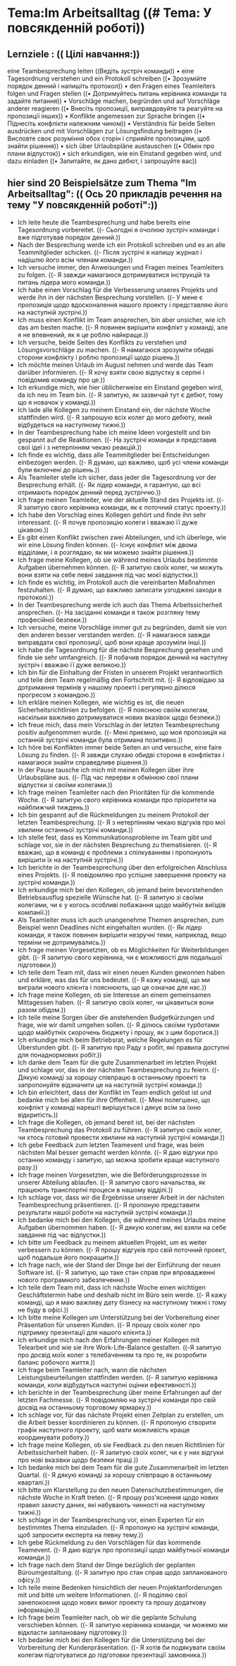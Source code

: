 # Tema:Im Arbeitsalltag ((# Tema: У повсякденній роботі))
## Lernziele : (( Цілі навчання:))
eine Teambesprechung leiten ((Ведіть зустріч команди))
• eine Tagesordnung verstehen und ein Protokoll schreiben ((• Зрозумійте порядок денний і напишіть протокол))
• den Fragen eines Teamleiters folgen und Fragen stellen ((• Дотримуйтесь питань керівника команди та задайте питання))
• Vorschläge machen, begründen und auf Vorschläge anderer reagieren ((• Внесіть пропозиції, виправдовуйте та реагуйте на пропозиції інших))
• Konflikte angemessen zur Sprache bringen ((• Піднесіть конфлікти належним чином))
• Verständnis für beide Seiten ausdrücken und mit Vorschlägen zur Lösungsfindung beitragen ((• Висловте своє розуміння обох сторін і сприяйте пропозиціям, щоб знайти рішення))
• sich über Urlaubspläne austauschen ((• Обмін про плани відпусток))
• sich erkundigen, wie ein Einstand gegeben wird, und dazu einladen ((• Запитайте, як дано дебют, і запрошуйте вас))
## hier sind 20 Beispielsätze zum Thema "Im Arbeitsalltag": (( Ось 20 прикладів речення на тему "У повсякденній роботі":))
- Ich leite heute die Teambesprechung und habe bereits eine Tagesordnung vorbereitet. ((- Сьогодні я очолюю зустріч команди і вже підготував порядок денний.))
- Nach der Besprechung werde ich ein Protokoll schreiben und es an alle Teammitglieder schicken. ((- Після зустрічі я напишу журнал і надішлю його всім членам команди.))
- Ich versuche immer, den Anweisungen und Fragen meines Teamleiters zu folgen. ((- Я завжди намагаюся дотримуватися інструкцій та питань лідера мого команди.))
- Ich habe einen Vorschlag für die Verbesserung unseres Projekts und werde ihn in der nächsten Besprechung vorstellen. ((- У мене є пропозиція щодо вдосконалення нашого проекту і представляю його на наступній зустрічі.))
- Ich muss einen Konflikt im Team ansprechen, bin aber unsicher, wie ich das am besten mache. ((- Я повинен вирішити конфлікт у команді, але я не впевнений, як я це роблю найкраще.))
- Ich versuche, beide Seiten des Konflikts zu verstehen und Lösungsvorschläge zu machen. ((- Я намагаюся зрозуміти обидві сторони конфлікту і роблю пропозиції щодо рішень.))
- Ich möchte meinen Urlaub im August nehmen und werde das Team darüber informieren. ((- Я хочу взяти свою відпустку в серпні і повідомив команду про це.))
- Ich erkundige mich, wie hier üblicherweise ein Einstand gegeben wird, da ich neu im Team bin. ((- Я запитую, як зазвичай тут є дебют, тому що я новачок у команді.))
- Ich lade alle Kollegen zu meinem Einstand ein, der nächste Woche stattfinden wird. ((- Я запрошую всіх колег до мого дебюту, який відбудеться на наступному тижні.))
- In der Teambesprechung habe ich meine Ideen vorgestellt und bin gespannt auf die Reaktionen. ((- На зустрічі команди я представив свої ідеї і з нетерпінням чекаю реакцій.))
- Ich finde es wichtig, dass alle Teammitglieder bei Entscheidungen einbezogen werden. ((- Я думаю, що важливо, щоб усі члени команди були включені до рішень.))
- Als Teamleiter stelle ich sicher, dass jeder die Tagesordnung vor der Besprechung erhält. ((- Як лідер команди, я гарантую, що всі отримають порядок денний перед зустріччю.))
- Ich frage meinen Teamleiter, wie der aktuelle Stand des Projekts ist. ((- Я запитую свого керівника команди, як є поточний статус проекту.))
- Ich habe den Vorschlag eines Kollegen gehört und finde ihn sehr interessant. ((- Я почув пропозицію колеги і вважаю її дуже цікавою.))
- Es gibt einen Konflikt zwischen zwei Abteilungen, und ich überlege, wie wir eine Lösung finden können. ((- Існує конфлікт між двома відділами, і я розглядаю, як ми можемо знайти рішення.))
- Ich frage meine Kollegen, ob sie während meines Urlaubs bestimmte Aufgaben übernehmen können. ((- Я запитую своїх колег, чи можуть вони взяти на себе певні завдання під час моєї відпустки.))
- Ich finde es wichtig, im Protokoll auch die vereinbarten Maßnahmen festzuhalten. ((- Я думаю, що важливо записати узгоджені заходи в протоколі.))
- In der Teambesprechung werde ich auch das Thema Arbeitssicherheit ansprechen. ((- На засіданні команди я також розгляну тему професійної безпеки.))
- Ich versuche, meine Vorschläge immer gut zu begründen, damit sie von den anderen besser verstanden werden. ((- Я намагаюся завжди виправдати свої пропозиції, щоб вони краще зрозуміли інші.))
- Ich habe die Tagesordnung für die nächste Besprechung gesehen und finde sie sehr umfangreich. ((- Я побачив порядок денний на наступну зустріч і вважаю її дуже великою.))
- Ich bin für die Einhaltung der Fristen in unserem Projekt verantwortlich und teile dem Team regelmäßig den Fortschritt mit. ((- Я відповідаю за дотримання термінів у нашому проекті і регулярно ділюся прогресом з командою.))
- Ich erkläre meinen Kollegen, wie wichtig es ist, die neuen Sicherheitsrichtlinien zu befolgen. ((- Я пояснюю своїм колегам, наскільки важливо дотримуватися нових вказівок щодо безпеки.))
- Ich freue mich, dass mein Vorschlag in der letzten Teambesprechung positiv aufgenommen wurde. ((- Мені приємно, що моя пропозиція на останній зустрічі команди була отримана позитивно.))
- Ich höre bei Konflikten immer beide Seiten an und versuche, eine faire Lösung zu finden. ((- Я завжди слухаю обидві сторони в конфліктах і намагаюся знайти справедливе рішення.))
- In der Pause tausche ich mich mit meinen Kollegen über ihre Urlaubspläne aus. ((- Під час перерви я обмінюю свої плани відпустки зі своїми колегами.))
- Ich frage meinen Teamleiter nach den Prioritäten für die kommende Woche. ((- Я запитую свого керівника команди про пріоритети на найближчий тиждень.))
- Ich bin gespannt auf die Rückmeldungen zu meinem Protokoll der letzten Teambesprechung. ((- Я з нетерпінням чекаю відгуків про мої хвилини останньої зустрічі команди.))
- Ich stelle fest, dass es Kommunikationsprobleme im Team gibt und schlage vor, sie in der nächsten Besprechung zu thematisieren. ((- Я вважаю, що в команді є проблеми з спілкуванням і пропонують вирішити їх на наступній зустрічі.))
- Ich berichte in der Teambesprechung über den erfolgreichen Abschluss eines Projekts. ((- Я повідомляю про успішне завершення проекту на зустрічі команди.))
- Ich erkundige mich bei den Kollegen, ob jemand beim bevorstehenden Betriebsausflug spezielle Wünsche hat. ((- Я запитую зі своїми колегами, чи є у когось особливі побажання щодо майбутніх виїздів компанії.))
- Als Teamleiter muss ich auch unangenehme Themen ansprechen, zum Beispiel wenn Deadlines nicht eingehalten wurden. ((- Як лідер команди, я також повинен вирішити незручні теми, наприклад, якщо терміни не дотримувались.))
- Ich frage meinen Vorgesetzten, ob es Möglichkeiten für Weiterbildungen gibt. ((- Я запитую свого керівника, чи є можливості для подальшої підготовки.))
- Ich teile dem Team mit, dass wir einen neuen Kunden gewonnen haben und erkläre, was das für uns bedeutet. ((- Я кажу команді, що ми виграли нового клієнта і пояснюють, що це означає для нас.))
- Ich frage meine Kollegen, ob sie Interesse an einem gemeinsamen Mittagessen haben. ((- Я запитую своїх колег, чи цікавиться вони разом обідом.))
- Ich teile meine Sorgen über die anstehenden Budgetkürzungen und frage, wie wir damit umgehen sollen. ((- Я ділюсь своїми турботами щодо майбутніх скорочень бюджету і прошу, як з цим боротися.))
- Ich erkundige mich beim Betriebsrat, welche Regelungen es für Überstunden gibt. ((- Я запитую про Раду з робіт, які правила доступні для понаднормових робіт.))
- Ich danke dem Team für die gute Zusammenarbeit im letzten Projekt und schlage vor, das in der nächsten Teambesprechung zu feiern. ((- Дякую команді за хорошу співпрацю в останньому проекті та запропонуйте відзначити це на наступній зустрічі команди.))
- Ich bin erleichtert, dass der Konflikt im Team endlich gelöst ist und bedanke mich bei allen für ihre Offenheit. ((- Мені полегшено, що конфлікт у команді нарешті вирішується і дякує всім за їхню відкритість.))
- Ich frage die Kollegen, ob jemand bereit ist, bei der nächsten Teambesprechung das Protokoll zu führen. ((- Я запитую своїх колег, чи хтось готовий провести хвилини на наступній зустрічі команди.))
- Ich gebe Feedback zum letzten Teamevent und frage, was beim nächsten Mal besser gemacht werden könnte. ((- Я даю відгуки про останню команду і запитую, що можна зробити краще наступного разу.))
- Ich frage meinen Vorgesetzten, wie die Beförderungsprozesse in unserer Abteilung ablaufen. ((- Я запитую свого начальства, як працюють транспортні процеси в нашому відділі.))
- Ich schlage vor, dass wir die Ergebnisse unserer Arbeit in der nächsten Teambesprechung präsentieren. ((- Я пропоную представити результати нашої роботи на наступній зустрічі команди.))
- Ich bedanke mich bei den Kollegen, die während meines Urlaubs meine Aufgaben übernommen haben. ((- Я дякую колегам, які взяли на себе завдання під час відпустки.))
- Ich bitte um Feedback zu meinem aktuellen Projekt, um es weiter verbessern zu können. ((- Я прошу відгуків про свій поточний проект, щоб подальше його покращити.))
- Ich frage nach, wie der Stand der Dinge bei der Einführung der neuen Software ist. ((- Я запитую, що таке стан справ при впровадженні нового програмного забезпечення.))
- Ich teile dem Team mit, dass ich nächste Woche einen wichtigen Geschäftstermin habe und deshalb nicht im Büro sein werde. ((- Я кажу команді, що я маю важливу дату бізнесу на наступному тижні і тому не буду в офісі.))
- Ich bitte meine Kollegen um Unterstützung bei der Vorbereitung einer Präsentation für unseren Kunden. ((- Я прошу своїх колег про підтримку презентації для нашого клієнта.))
- Ich erkundige mich nach den Erfahrungen meiner Kollegen mit Telearbeit und wie sie ihre Work-Life-Balance gestalten. ((-Я запитую про досвід моїх колег з телебаченням та про те, як розробити баланс робочого життя.))
- Ich frage beim Teamleiter nach, wann die nächsten Leistungsbeurteilungen stattfinden werden. ((- Я запитую керівника команди, коли відбудуться наступні оцінки ефективності.))
- Ich berichte in der Teambesprechung über meine Erfahrungen auf der letzten Fachmesse. ((- Я повідомляю на зустрічі команди про свій досвід на останньому торговому ярмарку.))
- Ich schlage vor, für das nächste Projekt einen Zeitplan zu erstellen, um die Arbeit besser koordinieren zu können. ((- Я пропоную створити графік наступного проекту, щоб мати можливість краще координувати роботу.))
- Ich frage meine Kollegen, ob sie Feedback zu den neuen Richtlinien für Arbeitssicherheit haben. ((- Я запитую своїх колег, чи є у них відгуки про нові вказівки щодо безпеки праці.))
- Ich bedanke mich bei dem Team für die gute Zusammenarbeit im letzten Quartal. ((- Я дякую команді за хорошу співпрацю в останньому кварталі.))
- Ich bitte um Klarstellung zu den neuen Datenschutzbestimmungen, die nächste Woche in Kraft treten. ((- Я прошу роз'яснення щодо нових правил захисту даних, які набувають чинності на наступному тижні.))
- Ich schlage in der Teambesprechung vor, einen Experten für ein bestimmtes Thema einzuladen. ((- Я пропоную на зустрічі команди, щоб запросити експерта на певну тему.))
- Ich gebe Rückmeldung zu den Vorschlägen für das kommende Teamevent. ((- Я даю відгук про пропозиції щодо майбутньої команди команди.))
- Ich frage nach dem Stand der Dinge bezüglich der geplanten Büroumgestaltung. ((- Я запитую про стан справ щодо запланованого офісу.))
- Ich teile meine Bedenken hinsichtlich der neuen Projektanforderungen mit und bitte um weitere Informationen. ((- Я поділяю свої занепокоєння щодо нових вимог проекту та прошу додаткову інформацію.))
- Ich frage beim Teamleiter nach, ob wir die geplante Schulung verschieben können. ((- Я запитую керівника команди, чи можемо ми відкласти заплановану підготовку.))
- Ich bedanke mich bei den Kollegen für die Unterstützung bei der Vorbereitung der Kundenpräsentation. ((- Я хотів би подякувати своїм колегам підготуватися до підготовки презентації замовника.))
